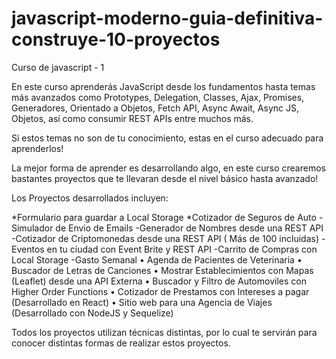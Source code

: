 # javascript-moderno-guia-definitiva-construye-10-proyectos
Curso de javascript - 1


En este curso aprenderás JavaScript desde los fundamentos hasta temas más avanzados como Prototypes, Delegation, Classes, Ajax, Promises, Generadores, Orientado a Objetos, Fetch API, Async Await, Async JS, Objetos, así como consumir REST APIs entre muchos más.

Si estos temas no son de tu conocimiento, estas en el curso adecuado para aprenderlos!

La mejor forma de aprender es desarrollando algo, en este curso crearemos bastantes proyectos que te llevaran desde el nivel básico hasta avanzado!

Los Proyectos desarrollados incluyen:

  *Formulario para guardar a Local Storage
  *Cotizador de Seguros de Auto
  -Simulador de Envio de Emails
  -Generador de Nombres desde una REST API
  -Cotizador de Criptomonedas desde una REST API ( Más de 100 incluidas)
  -Eventos en tu ciudad con Event Brite y REST API
  -Carrito de Compras con Local Storage
  -Gasto Semanal 
  • Agenda de Pacientes de Veterinaria
  • Buscador de Letras de Canciones
  • Mostrar Establecimientos con Mapas (Leaflet) desde una API Externa
  • Buscador y Filtro de Automoviles con Higher Order Functions
  • Cotizador de Prestamos con Intereses a pagar (Desarrollado en React)
  • Sitio web para una Agencia de Viajes (Desarrollado con NodeJS y Sequelize)

Todos los proyectos utilizan técnicas distintas, por lo cual te servirán para conocer distintas formas de realizar estos proyectos.
